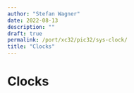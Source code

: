 ```yaml
---
author: "Stefan Wagner"
date: 2022-08-13
description: ""
draft: true
permalink: /port/xc32/pic32/sys-clock/
title: "Clocks"
---
```


# Clocks
